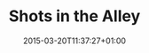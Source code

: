 ---
clipterms:
- Chiaroscuro
- Lighting
commentary: ''
date: '2015-03-20T11:37:27+01:00'
director_first: Anthony
director_last: Mann
film: T-Men
length: 0:29
quicktime: shots_in_the_alley.mov
source: 1999 Roan Group
title: Shots in the Alley
year: '1947'
---
